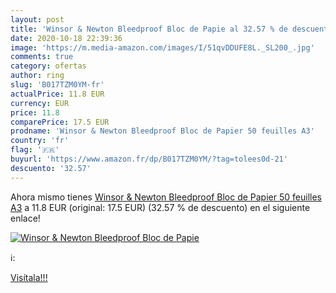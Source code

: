 ```yaml
---
layout: post
title: 'Winsor & Newton Bleedproof Bloc de Papie al 32.57 % de descuento'
date: 2020-10-18 22:39:36
image: 'https://m.media-amazon.com/images/I/51qvDDUFE8L._SL200_.jpg'
comments: true
category: ofertas
author: ring
slug: 'B017TZM0YM-fr'
actualPrice: 11.8 EUR
currency: EUR
price: 11.8
comparePrice: 17.5 EUR
prodname: 'Winsor & Newton Bleedproof Bloc de Papier 50 feuilles A3'
country: 'fr'
flag: '🇫🇷'
buyurl: 'https://www.amazon.fr/dp/B017TZM0YM/?tag=tolees0d-21'
descuento: '32.57'
---
```


Ahora mismo tienes [Winsor & Newton Bleedproof Bloc de Papier 50 feuilles A3](https://www.amazon.fr/dp/B017TZM0YM/?tag=tolees0d-21) a 11.8 EUR (original: 17.5 EUR) (32.57 %  de descuento) en el siguiente enlace!

[![Winsor & Newton Bleedproof Bloc de Papie](https://m.media-amazon.com/images/I/51qvDDUFE8L._SL200_.jpg)](https://www.amazon.fr/dp/B017TZM0YM/?tag=tolees0d-21)

ℹ️:


[Visítala!!!](https://www.amazon.fr/dp/B017TZM0YM/?tag=tolees0d-21)
